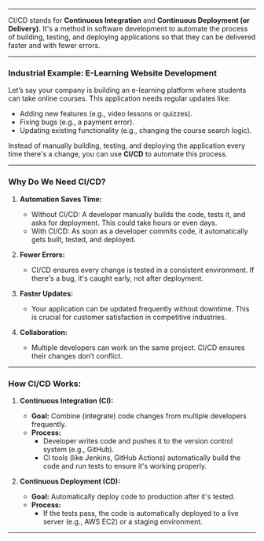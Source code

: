 
--- 

CI/CD stands for **Continuous Integration** and **Continuous Deployment (or Delivery)**. It's a method in software development to automate the process of building, testing, and deploying applications so that they can be delivered faster and with fewer errors.

---

### **Industrial Example: E-Learning Website Development**

Let’s say your company is building an e-learning platform where students can take online courses. This application needs regular updates like:

- Adding new features (e.g., video lessons or quizzes).
- Fixing bugs (e.g., a payment error).
- Updating existing functionality (e.g., changing the course search logic).

Instead of manually building, testing, and deploying the application every time there's a change, you can use **CI/CD** to automate this process.

---

### **Why Do We Need CI/CD?**

1. **Automation Saves Time:**
    
    - Without CI/CD: A developer manually builds the code, tests it, and asks for deployment. This could take hours or even days.
    - With CI/CD: As soon as a developer commits code, it automatically gets built, tested, and deployed.
2. **Fewer Errors:**
    
    - CI/CD ensures every change is tested in a consistent environment. If there's a bug, it's caught early, not after deployment.
3. **Faster Updates:**
    
    - Your application can be updated frequently without downtime. This is crucial for customer satisfaction in competitive industries.
4. **Collaboration:**
    
    - Multiple developers can work on the same project. CI/CD ensures their changes don’t conflict.

---

### **How CI/CD Works:**

1. **Continuous Integration (CI):**
    
    - **Goal:** Combine (integrate) code changes from multiple developers frequently.
    - **Process:**
        - Developer writes code and pushes it to the version control system (e.g., GitHub).
        - CI tools (like Jenkins, GitHub Actions) automatically build the code and run tests to ensure it's working properly.
2. **Continuous Deployment (CD):**
    
    - **Goal:** Automatically deploy code to production after it's tested.
    - **Process:**
        - If the tests pass, the code is automatically deployed to a live server (e.g., AWS EC2) or a staging environment.

---

